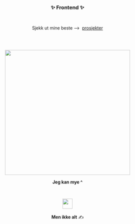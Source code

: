 <h3 align="center">✨ Frontend ✨</h3> 
<br>
<p align="center"> Sjekk ut mine beste -->&nbsp <a underline="none" href="https://github.com/stars/SolveigRebnord/lists/top-projects">prosjekter</a>  </p>


<br>
<br>

<p align="center">
 <a href="https://skillicons.dev">
  <img width="400" src="https://skillicons.dev/icons?i=html,css,javascript,github,postman,tailwind,vscode,vercel,figma,react&theme=light" />
 </a>

 **<p align="center">
 Jeg kan mye ^**
</p>
</p>
<br>

**<p align="center"> 
  <a href="https://skillicons.dev">
  <img width="32"  src="https://skillicons.dev/icons?i=nextjs&theme=light" /><br><br>
 </a> 
 Men ikke alt**  ✍️
</p>

